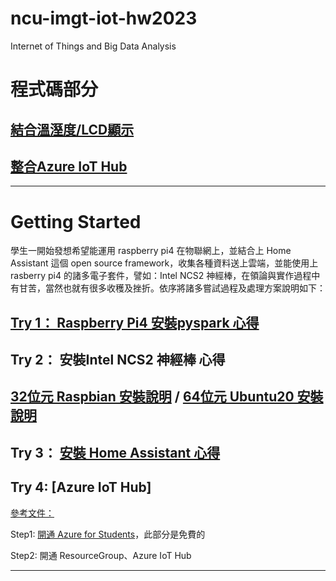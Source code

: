 # ncu-imgt-iot-hw2023
Internet of Things and Big Data Analysis

# 程式碼部分
## [結合溫溼度/LCD顯示](https://github.com/RalphLiang/Adafruit_Python_SSD1306) 
## [整合Azure IoT Hub](https://github.com/RalphLiang/azure-iot-sdk-python)
---
# Getting Started

學生一開始發想希望能運用 raspberry pi4 在物聯網上，並結合上 Home Assistant 這個 open source framework，收集各種資料送上雲端，並能使用上 rasberry pi4 的諸多電子套件，譬如：Intel NCS2 神經棒，在領論與實作過程中有甘苦，當然也就有很多收穫及挫折。依序將諸多嘗試過程及處理方案說明如下：
   
## [Try 1： Raspberry Pi4 安裝pyspark 心得](https://github.com/RalphLiang/ncu-imgt-iot-hw2023/blob/master/spark_install.md)

## Try 2： 安裝Intel NCS2 神經棒 心得
## [32位元 Raspbian 安裝說明](https://github.com/RalphLiang/ncu-imgt-iot-hw2023/blob/master/intel_NCS2_install.md) / [64位元 Ubuntu20 安裝說明](https://github.com/RalphLiang/ncu-imgt-iot-hw2023/blob/master/install_NCS2_detail.md) 

## Try 3： [安裝 Home Assistant 心得](https://github.com/RalphLiang/ncu-imgt-iot-hw2023/blob/master/Install_Home_Assistant.md)

## Try 4: [Azure IoT Hub]
[參考文件：](https://gloveboxes.github.io/Raspberry-Pi-Python-Environment-Monitor-with-the-Pimoroni-Enviro-Air-Quality-PMS5003-Sensor/zdocs/module_1_create_iot_hub/)

Step1: [開通 Azure for Students](https://azure.microsoft.com/en-us/free/students/)，此部分是免費的 

Step2: 開通 ResourceGroup、Azure IoT Hub

---
